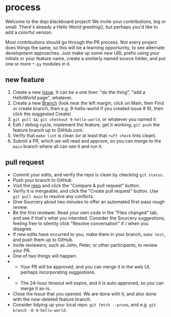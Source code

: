 
# process

Welcome to the dojo blackboard project!
We invite your contributions, big or small.
There's already a Hello World greeting(),
but perhaps you'd like to add a colorful version.

Most contributions should go through the PR process.
Not every project does things the same, so this will be a
learning  opportunity, to see alternate development approaches.
Just make up some new URL prefix using your initials or your feature name,
create a similarly named source folder, and put one or more `*.py` modules in it.

## new feature

1. Create a new [Issue](https://github.com/jhanley634/dojo-blackboard/issues). It can be a one liner: "do the thing", "add a HelloWorld page", whatever.
2. Create a new [Branch](https://github.com/jhanley634/dojo-blackboard/branches/all?query=99-new-branch) (look near the left margin, click on Main, then Find or create branch, then e.g. 9-hello-world if you created issue # 9), then click the suggested Create)
3. `git pull && git checkout 9-hello-world`, or whatever you named it
4. Edit / debug cycle, implement the feature, get it working, `git push` the feature branch up to GitHub.com.
5. Verify that `make lint` is clean (or at least that `ruff check` lints clean).
6. Submit a PR, which we will read and approve, so you can merge to the `main` branch where all can see it and run it.

## pull request

- Commit your edits, and verify the repo is clean by checking `git status`.
- Push your branch to GitHub.
- Visit the [repo](https://github.com/jhanley634/dojo-blackboard) and click the "Compare & pull request" button.
- Verify it is mergeable, and click the "Create pull request" button. Use `git pull main` to resolve any conflicts.
- Give Sourcery about two minutes to offer an automated first-pass rough review.
- Be the first reviewer. Read your own code in the "Files changed" tab, and see if that's what you intended.
Consider the Sourcery suggestions, feeling free to silently click "Resolve conversation" if / when you disagree.
- If new edits have occurred to you, make them in your branch, `make test`, and push them up to GitHub.
- Invite reviewers, such as John, Peter, or other participants, to review your PR.
- One of two things will happen:
- - Your PR will be approved, and you can merge it in the web UI, perhaps incorporating suggestions.
- - The 24-hour timeout will expire, and it is auto-approved, so you can merge it as-is.
- Close the Issue that you opened. We are done with it, and also done with the now-deleted feature branch.
- Consider tidying up your local repo: `git fetch --prune`, and e.g. `git branch -D 9-hello-world`.
